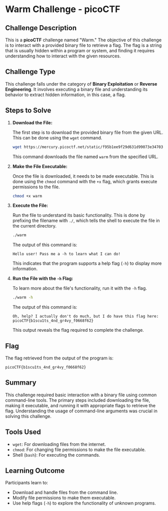 # Warm Challenge - picoCTF

## Challenge Description

This is a **picoCTF** challenge named "Warm." The objective of this challenge is to interact with a provided binary file to retrieve a flag. The flag is a string that is usually hidden within a program or system, and finding it requires understanding how to interact with the given resources.

## Challenge Type

This challenge falls under the category of **Binary Exploitation** or **Reverse Engineering**. It involves executing a binary file and understanding its behavior to extract hidden information, in this case, a flag.

## Steps to Solve

1. **Download the File:**

    The first step is to download the provided binary file from the given URL. This can be done using the `wget` command.

    ```sh
    wget https://mercury.picoctf.net/static/f95b1ee9f29d631d99073e34703a2826/warm
    ```

    This command downloads the file named `warm` from the specified URL.

2. **Make the File Executable:**

    Once the file is downloaded, it needs to be made executable. This is done using the `chmod` command with the `+x` flag, which grants execute permissions to the file.

    ```sh
    chmod +x warm
    ```

3. **Execute the File:**

    Run the file to understand its basic functionality. This is done by prefixing the filename with `./`, which tells the shell to execute the file in the current directory.

    ```sh
    ./warm
    ```

    The output of this command is:
    ```
    Hello user! Pass me a -h to learn what I can do!
    ```

    This indicates that the program supports a help flag (`-h`) to display more information.

4. **Run the File with the `-h` Flag:**

    To learn more about the file's functionality, run it with the `-h` flag.

    ```sh
    ./warm -h
    ```

    The output of this command is:
    ```
    Oh, help? I actually don't do much, but I do have this flag here: picoCTF{b1scu1ts_4nd_gr4vy_f0668f62}
    ```

    This output reveals the flag required to complete the challenge.

## Flag

The flag retrieved from the output of the program is:

`picoCTF{b1scu1ts_4nd_gr4vy_f0668f62}`


## Summary

This challenge required basic interaction with a binary file using common command-line tools. The primary steps included downloading the file, making it executable, and running it with appropriate flags to retrieve the flag. Understanding the usage of command-line arguments was crucial in solving this challenge.

## Tools Used

- `wget`: For downloading files from the internet.
- `chmod`: For changing file permissions to make the file executable.
- Shell (`bash`): For executing the commands.

## Learning Outcome

Participants learn to:
- Download and handle files from the command line.
- Modify file permissions to make them executable.
- Use help flags (`-h`) to explore the functionality of unknown programs.
